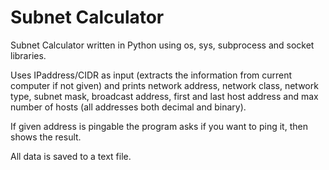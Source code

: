 # Subnet Calculator

Subnet Calculator written in Python using os, sys, subprocess and socket libraries.

Uses IPaddress/CIDR as input (extracts the information from current computer if not given)
and prints network address, network class, network type, subnet mask, broadcast address,
first and last host address and max number of hosts (all addresses both decimal and binary).

If given address is pingable the program asks if you want to ping it, then shows the result.

All data is saved to a text file.
